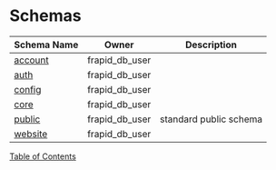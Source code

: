 # Schemas

| Schema Name | Owner | Description |
| --- | --- | --- |
| [account](schemas/account.md) | frapid_db_user |  |
| [auth](schemas/auth.md) | frapid_db_user |  |
| [config](schemas/config.md) | frapid_db_user |  |
| [core](schemas/core.md) | frapid_db_user |  |
| [public](schemas/public.md) | frapid_db_user | standard public schema |
| [website](schemas/website.md) | frapid_db_user |  |


[Table of Contents](README.md)
